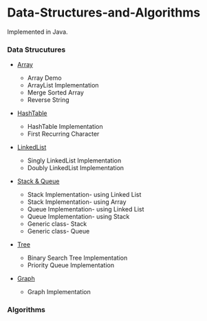 # Data-Structures-and-Algorithms

Implemented in Java.


### Data Strucutures

* [Array](https://github.com/xu3m4u6/Data-Structures-and-Algorithms/tree/master/DataStructure-Array)
   * Array Demo
   * ArrayList Implementation
   * Merge Sorted Array
   * Reverse String

* [HashTable](https://github.com/xu3m4u6/Data-Structures-and-Algorithms/tree/master/DataStructure-HashTable)
   * HashTable Implementation
   * First Recurring Character

* [LinkedList](https://github.com/xu3m4u6/Data-Structures-and-Algorithms/tree/master/DataStructure-LinkedList)
   * Singly LinkedList Implementation
   * Doubly LinkedList Implementation
   
* [Stack & Queue](https://github.com/xu3m4u6/Data-Structures-and-Algorithms/tree/master/DataStructure-Stack%26Queue)
   * Stack Implementation- using Linked List
   * Stack Implementation- using Array
   * Queue Implementation- using Linked List
   * Queue Implementation- using Stack
   * Generic class- Stack 
   * Generic class- Queue 

* [Tree](https://github.com/xu3m4u6/Data-Structures-and-Algorithms/tree/master/DataStructure-Tree)
   * Binary Search Tree Implementation
   * Priority Queue Implementation
   
* [Graph](https://github.com/xu3m4u6/Data-Structures-and-Algorithms/tree/master/DataStructure-Graph)
   * Graph Implementation
 
### Algorithms
